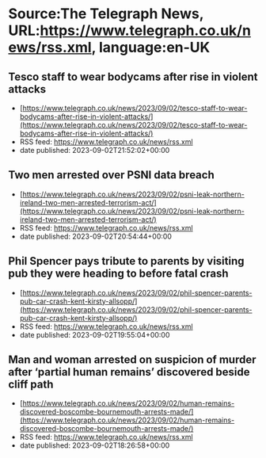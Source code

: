 # Source:The Telegraph News, URL:https://www.telegraph.co.uk/news/rss.xml, language:en-UK

## Tesco staff to wear bodycams after rise in violent attacks
 - [https://www.telegraph.co.uk/news/2023/09/02/tesco-staff-to-wear-bodycams-after-rise-in-violent-attacks/](https://www.telegraph.co.uk/news/2023/09/02/tesco-staff-to-wear-bodycams-after-rise-in-violent-attacks/)
 - RSS feed: https://www.telegraph.co.uk/news/rss.xml
 - date published: 2023-09-02T21:52:02+00:00



## Two men arrested over PSNI data breach
 - [https://www.telegraph.co.uk/news/2023/09/02/psni-leak-northern-ireland-two-men-arrested-terrorism-act/](https://www.telegraph.co.uk/news/2023/09/02/psni-leak-northern-ireland-two-men-arrested-terrorism-act/)
 - RSS feed: https://www.telegraph.co.uk/news/rss.xml
 - date published: 2023-09-02T20:54:44+00:00



## Phil Spencer pays tribute to parents by visiting pub they were heading to before fatal crash
 - [https://www.telegraph.co.uk/news/2023/09/02/phil-spencer-parents-pub-car-crash-kent-kirsty-allsopp/](https://www.telegraph.co.uk/news/2023/09/02/phil-spencer-parents-pub-car-crash-kent-kirsty-allsopp/)
 - RSS feed: https://www.telegraph.co.uk/news/rss.xml
 - date published: 2023-09-02T19:55:04+00:00



## Man and woman arrested on suspicion of murder after ‘partial human remains’ discovered beside cliff path
 - [https://www.telegraph.co.uk/news/2023/09/02/human-remains-discovered-boscombe-bournemouth-arrests-made/](https://www.telegraph.co.uk/news/2023/09/02/human-remains-discovered-boscombe-bournemouth-arrests-made/)
 - RSS feed: https://www.telegraph.co.uk/news/rss.xml
 - date published: 2023-09-02T18:26:58+00:00



